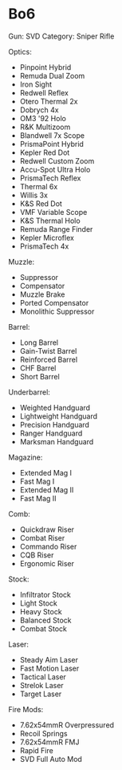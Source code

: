 # Bo6

Gun: SVD
Category: Sniper Rifle

Optics:

- Pinpoint Hybrid
- Remuda Dual Zoom
- Iron Sight
- Redwell Reflex
- Otero Thermal 2x
- Dobrych 4x
- OM3 '92 Holo
- R&K Multizoom
- Blandwell 7x Scope
- PrismaPoint Hybrid
- Kepler Red Dot
- Redwell Custom Zoom
- Accu-Spot Ultra Holo
- PrismaTech Reflex
- Thermal 6x
- Willis 3x
- K&S Red Dot
- VMF Variable Scope
- K&S Thermal Holo
- Remuda Range Finder
- Kepler Microflex
- PrismaTech 4x

Muzzle:

- Suppressor
- Compensator
- Muzzle Brake
- Ported Compensator
- Monolithic Suppressor

Barrel:

- Long Barrel
- Gain-Twist Barrel
- Reinforced Barrel
- CHF Barrel
- Short Barrel

Underbarrel:

- Weighted Handguard
- Lightweight Handguard
- Precision Handguard
- Ranger Handguard
- Marksman Handguard

Magazine:

- Extended Mag I
- Fast Mag I
- Extended Mag II
- Fast Mag II

Comb:

- Quickdraw Riser
- Combat Riser
- Commando Riser
- CQB Riser
- Ergonomic Riser

Stock:

- Infiltrator Stock
- Light Stock
- Heavy Stock
- Balanced Stock
- Combat Stock

Laser:

- Steady Aim Laser
- Fast Motion Laser
- Tactical Laser
- Strelok Laser
- Target Laser

Fire Mods:

- 7.62x54mmR Overpressured
- Recoil Springs
- 7.62x54mmR FMJ
- Rapid Fire
- SVD Full Auto Mod
